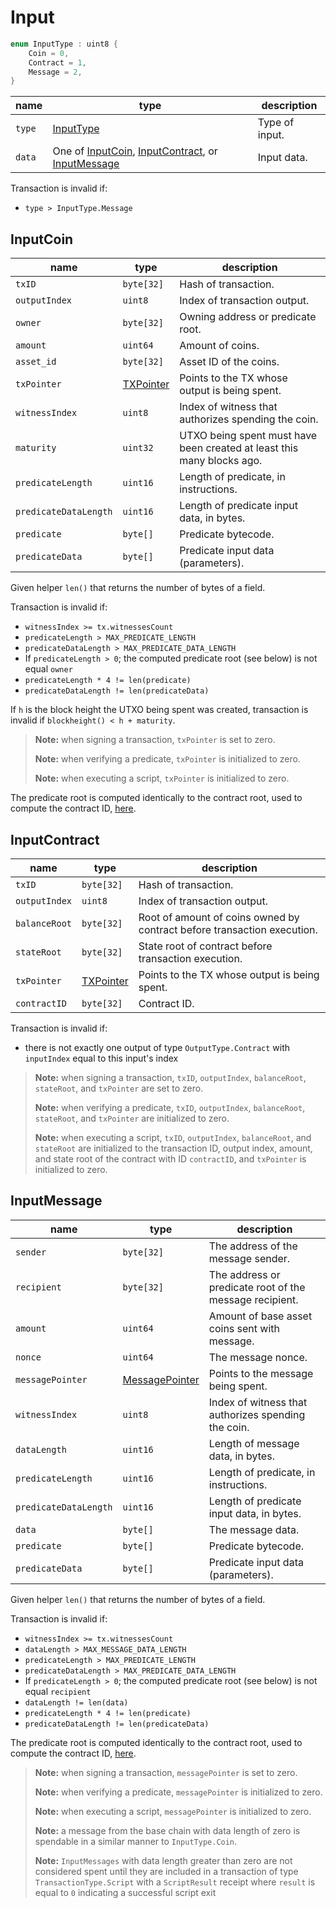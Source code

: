 # Input

```c++
enum InputType : uint8 {
    Coin = 0,
    Contract = 1,
    Message = 2,
}
```

| name   | type                                                                                              | description    |
|--------|---------------------------------------------------------------------------------------------------|----------------|
| `type` | [InputType](#input)                                                                               | Type of input. |
| `data` | One of [InputCoin](#inputcoin), [InputContract](#inputcontract), or [InputMessage](#inputmessage) | Input data.    |

Transaction is invalid if:

- `type > InputType.Message`

## InputCoin

| name                  | type                         | description                                                            |
|-----------------------|------------------------------|------------------------------------------------------------------------|
| `txID`                | `byte[32]`                   | Hash of transaction.                                                   |
| `outputIndex`         | `uint8`                      | Index of transaction output.                                           |
| `owner`               | `byte[32]`                   | Owning address or predicate root.                                      |
| `amount`              | `uint64`                     | Amount of coins.                                                       |
| `asset_id`            | `byte[32]`                   | Asset ID of the coins.                                                 |
| `txPointer`           | [TXPointer](./tx_pointer.md) | Points to the TX whose output is being spent.                          |
| `witnessIndex`        | `uint8`                      | Index of witness that authorizes spending the coin.                    |
| `maturity`            | `uint32`                     | UTXO being spent must have been created at least this many blocks ago. |
| `predicateLength`     | `uint16`                     | Length of predicate, in instructions.                                  |
| `predicateDataLength` | `uint16`                     | Length of predicate input data, in bytes.                              |
| `predicate`           | `byte[]`                     | Predicate bytecode.                                                    |
| `predicateData`       | `byte[]`                     | Predicate input data (parameters).                                     |

Given helper `len()` that returns the number of bytes of a field.

Transaction is invalid if:

- `witnessIndex >= tx.witnessesCount`
- `predicateLength > MAX_PREDICATE_LENGTH`
- `predicateDataLength > MAX_PREDICATE_DATA_LENGTH`
- If `predicateLength > 0`; the computed predicate root (see below) is not equal `owner`
- `predicateLength * 4 != len(predicate)`
- `predicateDataLength != len(predicateData)`

If `h` is the block height the UTXO being spent was created, transaction is invalid if `blockheight() < h + maturity`.

> **Note:** when signing a transaction, `txPointer` is set to zero.
>
> **Note:** when verifying a predicate, `txPointer` is initialized to zero.
>
> **Note:** when executing a script, `txPointer` is initialized to zero.

The predicate root is computed identically to the contract root, used to compute the contract ID, [here](../id/contract.md).

## InputContract

| name          | type                         | description                                                             |
|---------------|------------------------------|-------------------------------------------------------------------------|
| `txID`        | `byte[32]`                   | Hash of transaction.                                                    |
| `outputIndex` | `uint8`                      | Index of transaction output.                                            |
| `balanceRoot` | `byte[32]`                   | Root of amount of coins owned by contract before transaction execution. |
| `stateRoot`   | `byte[32]`                   | State root of contract before transaction execution.                    |
| `txPointer`   | [TXPointer](./tx_pointer.md) | Points to the TX whose output is being spent.                           |
| `contractID`  | `byte[32]`                   | Contract ID.                                                            |

Transaction is invalid if:

- there is not exactly one output of type `OutputType.Contract` with `inputIndex` equal to this input's index

> **Note:** when signing a transaction, `txID`, `outputIndex`, `balanceRoot`, `stateRoot`, and `txPointer` are set to zero.
>
> **Note:** when verifying a predicate, `txID`, `outputIndex`, `balanceRoot`, `stateRoot`, and `txPointer` are initialized to zero.
>
> **Note:** when executing a script, `txID`, `outputIndex`, `balanceRoot`, and `stateRoot` are initialized to the transaction ID, output index, amount, and state root of the contract with ID `contractID`, and `txPointer` is initialized to zero.

## InputMessage

| name                  | type                                   | description                                                  |
|-----------------------|----------------------------------------|--------------------------------------------------------------|
| `sender`              | `byte[32]`                             | The address of the message sender.                           |
| `recipient`           | `byte[32]`                             | The address or predicate root of the message recipient.      |
| `amount`              | `uint64`                               | Amount of base asset coins sent with message.                |
| `nonce`               | `uint64`                               | The message nonce.                                           |
| `messagePointer`      | [MessagePointer](./message_pointer.md) | Points to the message being spent.                           |
| `witnessIndex`        | `uint8`                                | Index of witness that authorizes spending the coin.          |
| `dataLength`          | `uint16`                               | Length of message data, in bytes.                            |
| `predicateLength`     | `uint16`                               | Length of predicate, in instructions.                        |
| `predicateDataLength` | `uint16`                               | Length of predicate input data, in bytes.                    |
| `data`                | `byte[]`                               | The message data.                                            |
| `predicate`           | `byte[]`                               | Predicate bytecode.                                          |
| `predicateData`       | `byte[]`                               | Predicate input data (parameters).                           |

Given helper `len()` that returns the number of bytes of a field.

Transaction is invalid if:

- `witnessIndex >= tx.witnessesCount`
- `dataLength > MAX_MESSAGE_DATA_LENGTH`
- `predicateLength > MAX_PREDICATE_LENGTH`
- `predicateDataLength > MAX_PREDICATE_DATA_LENGTH`
- If `predicateLength > 0`; the computed predicate root (see below) is not equal `recipient`
- `dataLength != len(data)`
- `predicateLength * 4 != len(predicate)`
- `predicateDataLength != len(predicateData)`

The predicate root is computed identically to the contract root, used to compute the contract ID, [here](../id/contract.md).

> **Note:** when signing a transaction, `messagePointer` is set to zero.
>
> **Note:** when verifying a predicate, `messagePointer` is initialized to zero.
>
> **Note:** when executing a script, `messagePointer` is initialized to zero.
>
> **Note:** a message from the base chain with data length of zero is spendable in a similar manner to `InputType.Coin`.
>
> **Note:** `InputMessages` with data length greater than zero are not considered spent until they are included in a transaction of type `TransactionType.Script` with a `ScriptResult` receipt where `result` is equal to `0` indicating a successful script exit
